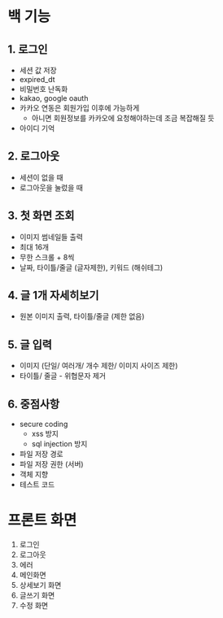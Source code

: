 # 백 기능
## 1. 로그인
- 세션 값 저장 
- expired_dt
- 비밀번호 난독화
- kakao, google oauth
- 카카오 연동은 회원가입 이후에 가능하게 
    - 아니면 회원정보를 카카오에 요청해야하는데 조금 복잡해질 듯
- 아이디 기억
## 2. 로그아웃
- 세션이 없을 때
- 로그아웃을 눌렀을 때
## 3. 첫 화면 조회 
- 이미지 썸네일들 출력
- 최대 16개
- 무한 스크롤 + 8씩
- 날짜, 타이틀/줄글 (글자제한), 키워드 (해쉬테그)
## 4. 글 1개 자세히보기
- 원본 이미지 출력, 타이틀/줄글 (제한 없음)
## 5. 글 입력
- 이미지 (단일/ 여러개/ 개수 제한/ 이미지 사이즈 제한)
- 타이틀/ 줄글 - 위협문자 제거
## 6. 중점사항
- secure coding
    - xss 방지
    - sql injection 방지
- 파일 저장 경로 
- 파일 저장 권한 (서버)
- 객체 지향
- 테스트 코드

# 프론트 화면
1. 로그인
2. 로그아웃
3. 에러
4. 메인화면
5. 상세보기 화면
6. 글쓰기 화면
7. 수정 화면